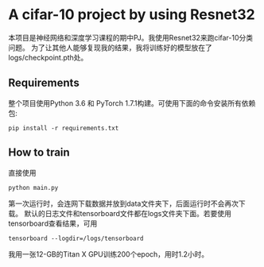 # A cifar-10 project by using Resnet32


本项目是神经网络和深度学习课程的期中PJ。我使用Resnet32来跑cifar-10分类问题。
为了让其他人能够复现我的结果，我将训练好的模型放在了logs/checkpoint.pth处。


## Requirements
整个项目使用Python 3.6 和 PyTorch 1.7.1构建。可使用下面的命令安装所有依赖包:
```
pip install -r requirements.txt
```

## How to train
直接使用
```
python main.py
```
第一次运行时，会连网下载数据并放到data文件夹下，后面运行时不会再次下载。
默认的日志文件和tensorboard文件都在logs文件夹下面。若要使用tensorboard查看结果，可用
```
tensorboard --logdir=/logs/tensorboard
```

我用一张12-GB的Titan X GPU训练200个epoch，用时1.2小时。
